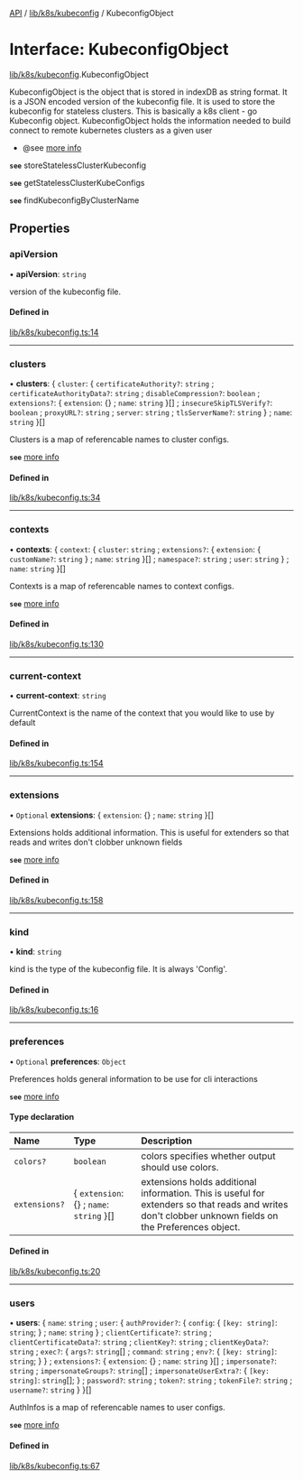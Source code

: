 [API](../API.md) / [lib/k8s/kubeconfig](../modules/lib_k8s_kubeconfig.md) / KubeconfigObject

# Interface: KubeconfigObject

[lib/k8s/kubeconfig](../modules/lib_k8s_kubeconfig.md).KubeconfigObject

KubeconfigObject is the object that is stored in indexDB as string format.
It is a JSON encoded version of the kubeconfig file.
It is used to store the kubeconfig for stateless clusters.
This is basically a k8s client - go Kubeconfig object.
KubeconfigObject holds the information needed to build connect to remote kubernetes clusters as a given user
* @see [more info](https://kubernetes.io/docs/reference/config-api/kubeconfig.v1/)

**`see`** storeStatelessClusterKubeconfig

**`see`** getStatelessClusterKubeConfigs

**`see`** findKubeconfigByClusterName

## Properties

### apiVersion

• **apiVersion**: `string`

version of the kubeconfig file.

#### Defined in

[lib/k8s/kubeconfig.ts:14](https://github.com/headlamp-k8s/headlamp/blob/072d2509b/frontend/src/lib/k8s/kubeconfig.ts#L14)

___

### clusters

• **clusters**: { `cluster`: { `certificateAuthority?`: `string` ; `certificateAuthorityData?`: `string` ; `disableCompression?`: `boolean` ; `extensions?`: { `extension`: {} ; `name`: `string`  }[] ; `insecureSkipTLSVerify?`: `boolean` ; `proxyURL?`: `string` ; `server`: `string` ; `tlsServerName?`: `string`  } ; `name`: `string`  }[]

Clusters is a map of referencable names to cluster configs.

**`see`** [more info](https://kubernetes.io/docs/reference/config-api/kubeconfig.v1/#NamedCluster)

#### Defined in

[lib/k8s/kubeconfig.ts:34](https://github.com/headlamp-k8s/headlamp/blob/072d2509b/frontend/src/lib/k8s/kubeconfig.ts#L34)

___

### contexts

• **contexts**: { `context`: { `cluster`: `string` ; `extensions?`: { `extension`: { `customName?`: `string`  } ; `name`: `string`  }[] ; `namespace?`: `string` ; `user`: `string`  } ; `name`: `string`  }[]

Contexts is a map of referencable names to context configs.

**`see`** [more info](https://kubernetes.io/docs/reference/config-api/kubeconfig.v1/#NamedContext)

#### Defined in

[lib/k8s/kubeconfig.ts:130](https://github.com/headlamp-k8s/headlamp/blob/072d2509b/frontend/src/lib/k8s/kubeconfig.ts#L130)

___

### current-context

• **current-context**: `string`

CurrentContext is the name of the context that you would like to use by default

#### Defined in

[lib/k8s/kubeconfig.ts:154](https://github.com/headlamp-k8s/headlamp/blob/072d2509b/frontend/src/lib/k8s/kubeconfig.ts#L154)

___

### extensions

• `Optional` **extensions**: { `extension`: {} ; `name`: `string`  }[]

Extensions holds additional information. This is useful for extenders so that reads and writes don't clobber unknown fields

**`see`** [more info](https://kubernetes.io/docs/reference/config-api/kubeconfig.v1/#NamedExtension)

#### Defined in

[lib/k8s/kubeconfig.ts:158](https://github.com/headlamp-k8s/headlamp/blob/072d2509b/frontend/src/lib/k8s/kubeconfig.ts#L158)

___

### kind

• **kind**: `string`

kind is the type of the kubeconfig file. It is always 'Config'.

#### Defined in

[lib/k8s/kubeconfig.ts:16](https://github.com/headlamp-k8s/headlamp/blob/072d2509b/frontend/src/lib/k8s/kubeconfig.ts#L16)

___

### preferences

• `Optional` **preferences**: `Object`

Preferences holds general information to be use for cli interactions

**`see`** [more info](https://kubernetes.io/docs/reference/config-api/kubeconfig.v1/#Preferences)

#### Type declaration

| Name | Type | Description |
| :------ | :------ | :------ |
| `colors?` | `boolean` | colors specifies whether output should use colors. |
| `extensions?` | { `extension`: {} ; `name`: `string`  }[] | extensions holds additional information. This is useful for extenders so that reads and writes don't clobber unknown fields on the Preferences object. |

#### Defined in

[lib/k8s/kubeconfig.ts:20](https://github.com/headlamp-k8s/headlamp/blob/072d2509b/frontend/src/lib/k8s/kubeconfig.ts#L20)

___

### users

• **users**: { `name`: `string` ; `user`: { `authProvider?`: { `config`: { `[key: string]`: `string`;  } ; `name`: `string`  } ; `clientCertificate?`: `string` ; `clientCertificateData?`: `string` ; `clientKey?`: `string` ; `clientKeyData?`: `string` ; `exec?`: { `args?`: `string`[] ; `command`: `string` ; `env?`: { `[key: string]`: `string`;  }  } ; `extensions?`: { `extension`: {} ; `name`: `string`  }[] ; `impersonate?`: `string` ; `impersonateGroups?`: `string`[] ; `impersonateUserExtra?`: { `[key: string]`: `string`[];  } ; `password?`: `string` ; `token?`: `string` ; `tokenFile?`: `string` ; `username?`: `string`  }  }[]

AuthInfos is a map of referencable names to user configs.

**`see`** [more info](https://kubernetes.io/docs/reference/config-api/kubeconfig.v1/#NamedAuthInfo)

#### Defined in

[lib/k8s/kubeconfig.ts:67](https://github.com/headlamp-k8s/headlamp/blob/072d2509b/frontend/src/lib/k8s/kubeconfig.ts#L67)
